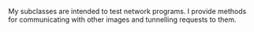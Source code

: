 My subclasses are intended to test network programs.  I provide methods for communicating with other images and tunnelling requests to them.